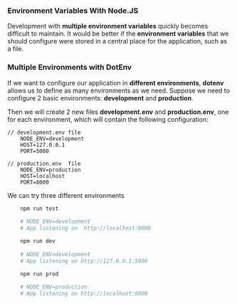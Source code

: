 ### Environment Variables With Node.JS

           

Development with **multiple environment variables** quickly becomes difficult to maintain. It would be better if the **environment variables** that we should configure were stored in a central place for the application, such as a file.

           

### Multiple Environments with DotEnv

If we want to configure our application in **different environments**, **dotenv** allows us to define as many environments as we need. Suppose we need to configure 2 basic environments: **development** and **production**.

Then we will create 2 new files **development.env** and **production.env**, one for each environment, which will contain the following configuration:

```.env
// development.env file
	NODE_ENV=development  
	HOST=127.0.0.1  
	PORT=5000
	
// production.env  file
	NODE_ENV=production  
	HOST=localhost  
	PORT=8000
```

We can try three different environments
```bash
	npm run test
	
	# NODE_ENV=development
	# App listening on  http://localhost:8000 
```
```bash
	npm run dev
	
	# NODE_ENV=development
	# App listening on http://127.0.0.1:5000
```
```bash
	npm run prod
	
	# NODE_ENV=production
	# App listening on http://localhost:8000
```